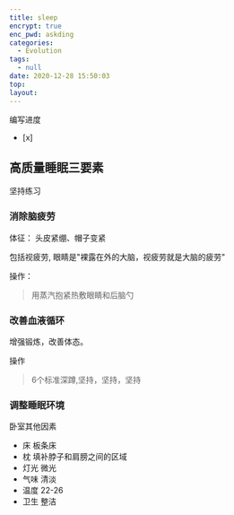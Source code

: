 ```yaml
---
title: sleep
encrypt: true
enc_pwd: askding
categories:
  - Evolution
tags:
  - null
date: 2020-12-28 15:50:03
top:
layout:
---
```

编写进度
- [x] 


## 高质量睡眠三要素

坚持练习
###  消除脑疲劳
体征：
  头皮紧绷、帽子变紧

  包括视疲劳,
    眼睛是"裸露在外的大脑，视疲劳就是大脑的疲劳"

操作：
> 用蒸汽抱紧热敷眼睛和后脑勺

### 改善血液循环
增强锻炼，改善体态。

操作
> 6个标准深蹲,坚持，坚持，坚持

### 调整睡眠环境
卧室其他因素
  - 床 板条床
  - 枕 填补脖子和肩膀之间的区域
  - 灯光 微光
  - 气味 清淡
  - 温度 22-26
  - 卫生 整洁


